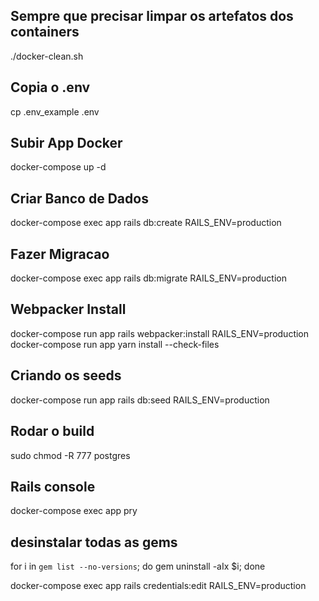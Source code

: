## Sempre que precisar limpar os artefatos dos containers
./docker-clean.sh

## Copia o .env
cp .env_example .env

## Subir App Docker
docker-compose up -d

## Criar Banco de Dados
docker-compose exec app rails db:create RAILS_ENV=production

## Fazer Migracao
docker-compose exec app rails db:migrate RAILS_ENV=production

## Webpacker Install
docker-compose run app rails webpacker:install RAILS_ENV=production
docker-compose run app yarn install --check-files

## Criando os seeds
docker-compose run app rails db:seed RAILS_ENV=production

## Rodar o build
sudo chmod -R 777 postgres

## Rails console
docker-compose exec app pry 

## desinstalar todas as gems
for i in `gem list --no-versions`; do gem uninstall -aIx $i; done


docker-compose exec app rails credentials:edit RAILS_ENV=production